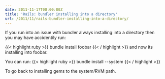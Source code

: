 ```yaml
---
date: 2011-11-17T00:00:00Z
title: 'Rails: bundler installing into a directory'
url: /2011/11/rails-bundler-installing-into-a-directory/
---
```


If you run into an issue with bundler always installing into a directory then you may have accidentily run:

{{< highlight ruby >}}
bundle install foobar
{{< / highlight >}}
and now its installing into foobar.

You can run:
{{< highlight ruby >}}
bundle install --system
{{< / highlight >}}

To go back to installing gems to the system/RVM path.
